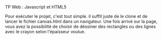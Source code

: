 TP Web : Javascript et HTML5

Pour exécuter le projet, c'est tout simple.
il suffit juste de le clone et de lancer le fichier canvas.html dans un navigateur.
Une fois arrivé sur la page, vous avez la possibilité de choisir de déssiner des rectangles ou des lignes avec le crayon selon l'épaisseur voulue.

